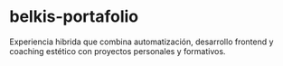 # belkis-portafolio
Experiencia hibrida que combina automatización, desarrollo frontend y coaching estético con proyectos personales y formativos.
